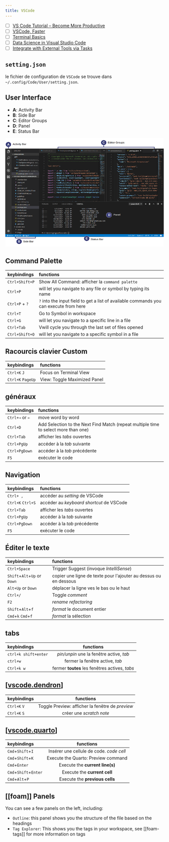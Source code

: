 ```yaml
---
title: VSCode
---
```


- [ ] [VS Code Tutorial – Become More Productive](https://www.youtube.com/watch?v=heXQnM99oAI)
- [ ] [VSCode, Faster](https://blog.zsa.io/vscode-tips/?mc_cid=f7de3b31dd)
- [ ] [Terminal Basics](https://code.visualstudio.com/docs/terminal/basics)
- [ ] [Data Science in Visual Studio Code](https://code.visualstudio.com/docs/datascience/overview)
- [ ] [Integrate with External Tools via Tasks](https://code.visualstudio.com/docs/editor/tasks#vscode)

## `setting.json`

le fichier de configuration de `VSCode` se trouve dans `~/.config/Code/User/setting.json`.

## User Interface

- **A**: Activity Bar
- **B**: Side Bar
- **C**: Editor Groups
- **D**: Panel
- **E**: Status Bar

![vscode-ui](/assets/images/vscode-ui.png)

## Command Palette

| keybindings    | functions                                                                              |
| :------------- | :------------------------------------------------------------------------------------- |
| `Ctrl+Shift+P` | Show All Command: afficher la `command palette`                                        |
| `Ctrl+P`       | will let you navigate to any file or symbol by typing its name                         |
| `Ctrl+P` + `?` | `?` into the input field to get a list of available commands you can execute from here |
| `Ctrl+T`       | Go to Symbol in workspace                                                              |
| `Ctrl+G`       | will let you navigate to a specific line in a file                                     |
| `Ctrl+Tab`     | Vwill cycle you through the last set of files opened                                   |
| `Ctrl+Shift+O` | will let you navigate to a specific symbol in a file                                   |

## Racourcis clavier Custom

| keybindings       | functions                    |
| :---------------- | :--------------------------- |
| `Ctrl+K` `J`      | Focus on Terminal View       |
| `Ctrl+K` `PageUp` | View: Toggle Maximized Panel |

## généraux

| keybindings     | functions                                                                           |
| :-------------- | :---------------------------------------------------------------------------------- |
| `Ctrl+→` or `←` | move word by word                                                                   |
| `Ctrl+D`        | Add Selection to the Next Find Match (repeat multiple time to select more than one) |
| `Ctrl+Tab`      | afficher les _tabs_ ouvertes                                                        |
| `Ctrl+PgUp`     | accéder à la _tab_ suivante                                                         |
| `Ctrl+PgDown`   | accéder à la _tab_ précédente                                                       |
| `F5`            | exécuter le code                                                                    |

## Navigation

| keybindings       | functions                                |
| :---------------- | :--------------------------------------- |
| `Ctrl+ ,`         | accéder au _setting_ de VSCode           |
| `Ctrl+K` `Ctrl+S` | accéder au _keyboard shortcut_ de VSCode |
| `Ctrl+Tab`        | afficher les _tabs_ ouvertes             |
| `Ctrl+PgUp`       | accéder à la _tab_ suivante              |
| `Ctrl+PgDown`     | accéder à la _tab_ précédente            |
| `F5`              | exécuter le code                         |

## Éditer le texte

| keybindings                  | functions                                                        |
| :--------------------------- | :--------------------------------------------------------------- |
| `Ctrl+Space`                 | Trigger Suggest (invoque _IntelliSense_)                         |
| `Shift`+`Alt`+`Up` or `Down` | copier une ligne de texte pour l'ajouter au dessus ou en dessous |
| `Alt+Up` or `Down`           | déplacer la ligne ves le bas ou le haut                          |
| `Ctrl+/`                     | Toggle _comment_                                                 |
| `F2`                         | _rename refactoring_                                             |
| `Shift`+`Alt`+`f`            | _format_ le document entier                                      |
| `Cmd`+`k` `Cmd`+`f`          | _format_ la sélection                                            |

## tabs

| keybindings          |                   functions                    |
| :------------------- | :--------------------------------------------: |
| `ctrl+k shift+enter` |    _pin/unpin_ une la fenêtre active, _tab_    |
| `ctrl+w`             |        fermer la fenêtre active, _tab_         |
| `Ctrl+k w`           | fermer **toutes** les fenêtres actives, _tabs_ |

## [[vscode.dendron]]

| keybindings  |                    functions                     |
| :----------- | :----------------------------------------------: |
| `Ctrl+K` `V` | Toggle Preview: afficher la fenêtre de _preview_ |
| `Ctrl+K` `S` |             créer une _scratch note_             |

## [[vscode.quarto]]

| keybindings           |                functions                 |
| :-------------------- | :--------------------------------------: |
| `Cmd`+`Shift`+`I`     | Insérer une cellule de code. _code cell_ |
| `Cmd`+`Shift`+`K`     |   Execute the Quarto: Preview command    |
| `Cmd`+`Enter`         |     Execute the **current line(s)**      |
| `Cmd`+`Shift`+`Enter` |       Execute the **current cell**       |
| `Cmd`+`Alt`+`P`       |      Execute the **previous cells**      |

## [[foam]] Panels

You can see a few panels on the left, including:

- `Outline`: this panel shows you the structure of the file based on the headings
- `Tag Explorer`: This shows you the tags in your workspace, see [[foam-tags]] for more information on tags

[//begin]: # "Autogenerated link references for markdown compatibility"
[vscode.dendron]: vscode.dendron.md "📑 Dendron"
[vscode.quarto]: vscode.quarto.md "Quarto"
[//end]: # "Autogenerated link references"
